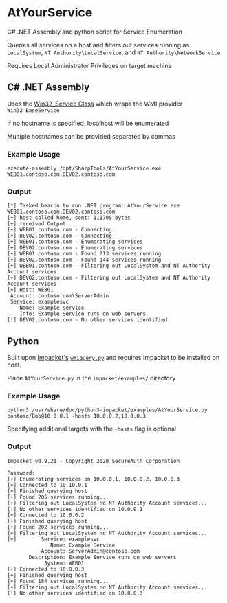 # AtYourService
C# .NET Assembly and python script for Service Enumeration 

Queries all services on a host and filters out services running as `LocalSystem`, `NT Authority\LocalService`, and `NT Authority\NetworkService`

Requires Local Administrator Privileges on target machine

## C# .NET Assembly
Uses the [Win32_Service Class](https://docs.microsoft.com/en-us/windows/win32/cimwin32prov/win32-service) which wraps the WMI provider `Win32_BaseService`

If no hostname is specified, localhost will be enumerated

Multiple hostnames can be provided separated by commas

### Example Usage
```
execute-assembly /opt/SharpTools/AtYourService.exe WEB01.contoso.com,DEV02.contoso.com
```
### Output
```
[*] Tasked beacon to run .NET program: AtYourService.exe WEB01.contoso.com,DEV02.contoso.com
[+] host called home, sent: 111705 bytes
[+] received Output
[+] WEB01.contoso.com - Connecting
[+] DEV02.contoso.com - Connecting
[+] WEB01.contoso.com - Enumerating services
[+] DEV02.contoso.com - Enumerating services
[+] WEB01.contoso.com - Found 213 services running
[+] DEV02.contoso.com - Found 144 services running
[+] WEB01.contoso.com - Filtering out LocalSystem and NT Authority Account services
[+] DEV02.contoso.com - Filtering out LocalSystem and NT Authority Account services
[+] Host: WEB01
 Account: contoso.com\ServerAdmin
 Service: examplesvc
    Name: Example Service
    Info: Example Service runs on web servers
[!] DEV02.contoso.com - No other services identified
```

## Python
Built upon [Impacket's](https://github.com/SecureAuthCorp/impacket) [`wmiquery.py`](https://github.com/SecureAuthCorp/impacket/blob/master/examples/wmiquery.py) and requires Impacket to be installed on host.

Place `AtYourService.py` in the `impacket/examples/` directory

### Example Usage
```
python3 /usr/share/doc/python3-impacket/examples/AtYourService.py contoso/Bob@10.0.0.1 -hosts 10.0.0.2,10.0.0.3
```
Specifying additional targets with the `-hosts` flag is optional
### Output
```
Impacket v0.9.21 - Copyright 2020 SecureAuth Corporation

Password:
[+] Enumerating services on 10.0.0.1, 10.0.0.2, 10.0.0.3
[+] Connected to 10.10.0.1
[+] Finished querying host
[+] Found 205 services running...
[+] Filtering out LocalSystem nd NT Authority Account services...
[!] No other services identified on 10.0.0.1
[+] Connected to 10.0.0.2
[+] Finished querying host
[+] Found 202 services running...
[+] Filtering out LocalSystem nd NT Authority Account services...
[+]        Service: examplesvc
              Name: Example Service
           Account: ServerAdmin@contoso.com
       Description: Example Service runs on web servers
            System: WEB01
[+] Connected to 10.0.0.3
[+] Finished querying host
[+] Found 184 services running...
[+] Filtering out LocalSystem nd NT Authority Account services...
[!] No other services identified on 10.0.0.3
```
